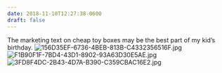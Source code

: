 ```yaml
---
date: 2018-11-10T12:27:38-0600
draft: false
---
```


The marketing text on cheap toy boxes may be the best part of my kid’s birthday. ![156D35EF-6736-4BEB-813B-C4332356516F.jpg](http://ianwhitney.micro.blog/uploads/2018/81b2900b5f.jpg) ![F1B90F1F-7BD4-43D1-8902-93A63D30E5AE.jpg](http://ianwhitney.micro.blog/uploads/2018/db198e45e1.jpg) ![3FD8F4DC-2B43-4D7A-B390-C359CBAC16E2.jpg](http://ianwhitney.micro.blog/uploads/2018/6a2a1bf767.jpg)

